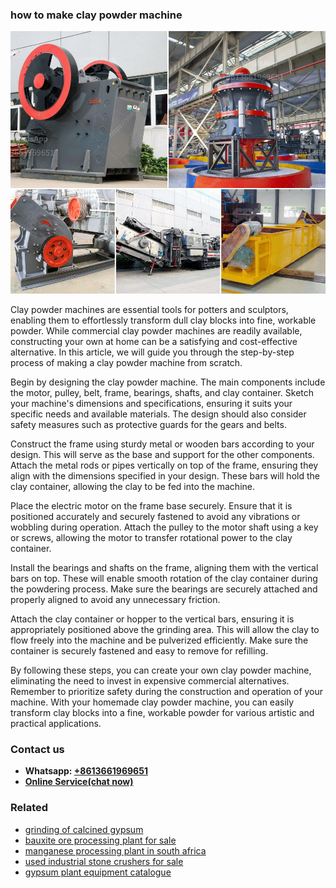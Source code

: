 <h3>how to make clay powder machine</h3><img src='1704856630.jpg' alt=''><p>Clay powder machines are essential tools for potters and sculptors, enabling them to effortlessly transform dull clay blocks into fine, workable powder. While commercial clay powder machines are readily available, constructing your own at home can be a satisfying and cost-effective alternative. In this article, we will guide you through the step-by-step process of making a clay powder machine from scratch.</p><p>Begin by designing the clay powder machine. The main components include the motor, pulley, belt, frame, bearings, shafts, and clay container. Sketch your machine's dimensions and specifications, ensuring it suits your specific needs and available materials. The design should also consider safety measures such as protective guards for the gears and belts.</p><p>Construct the frame using sturdy metal or wooden bars according to your design. This will serve as the base and support for the other components. Attach the metal rods or pipes vertically on top of the frame, ensuring they align with the dimensions specified in your design. These bars will hold the clay container, allowing the clay to be fed into the machine.</p><p>Place the electric motor on the frame base securely. Ensure that it is positioned accurately and securely fastened to avoid any vibrations or wobbling during operation. Attach the pulley to the motor shaft using a key or screws, allowing the motor to transfer rotational power to the clay container.</p><p>Install the bearings and shafts on the frame, aligning them with the vertical bars on top. These will enable smooth rotation of the clay container during the powdering process. Make sure the bearings are securely attached and properly aligned to avoid any unnecessary friction.</p><p>Attach the clay container or hopper to the vertical bars, ensuring it is appropriately positioned above the grinding area. This will allow the clay to flow freely into the machine and be pulverized efficiently. Make sure the container is securely fastened and easy to remove for refilling.</p><p>By following these steps, you can create your own clay powder machine, eliminating the need to invest in expensive commercial alternatives. Remember to prioritize safety during the construction and operation of your machine. With your homemade clay powder machine, you can easily transform clay blocks into a fine, workable powder for various artistic and practical applications.</p><h3>Contact us</h3><ul><li><strong>Whatsapp:&nbsp;<a href="https://wa.me/8613661969651">+8613661969651</a></strong></li><li><a href="https://swt.shibang-china.com/?git&amp;zhl&amp;how to make clay powder machine"><strong>Online Service(chat now)</strong></a></li></ul><h3>Related</h3><ul><li><a href='grinding of calcined gypsum.md'>grinding of calcined gypsum</a></li><li><a href='bauxite ore processing plant for sale.md'>bauxite ore processing plant for sale</a></li><li><a href='manganese processing plant in south africa.md'>manganese processing plant in south africa</a></li><li><a href='used industrial stone crushers for sale.md'>used industrial stone crushers for sale</a></li><li><a href='gypsum plant equipment catalogue.md'>gypsum plant equipment catalogue</a></li></ul>
